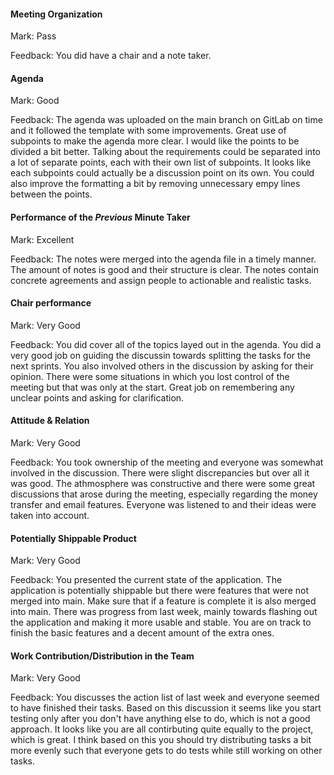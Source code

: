 #### Meeting Organization

Mark: Pass

Feedback: You did have a chair and a note taker.


#### Agenda 

Mark: Good

Feedback: The agenda was uploaded on the main branch on GitLab on time and it followed the template with some improvements. Great use of subpoints to make the agenda more clear. I would like the points to be divided a bit better. Talking about the requirements could be separated into a lot of separate points, each with their own list of subpoints. It looks like each subpoints could actually be a discussion point on its own. You could also improve the formatting a bit by removing unnecessary empy lines between the points.


#### Performance of the *Previous* Minute Taker

Mark: Excellent

Feedback: The notes were merged into the agenda file in a timely manner. The amount of notes is good and their structure is clear. The notes contain concrete agreements and assign people to actionable and realistic tasks.


#### Chair performance

Mark: Very Good

Feedback: You did cover all of the topics layed out in the agenda. You did a very good job on guiding the discussin towards splitting the tasks for the next sprints. You also involved others in the discussion by asking for their opinion. There were some situations in which you lost control of the meeting but that was only at the start. Great job on remembering any unclear points and asking for clarification.


#### Attitude & Relation

Mark: Very Good

Feedback: You took ownership of the meeting and everyone was somewhat involved in the discussion. There were slight discrepancies but over all it was good. The athmosphere was constructive and there were some great discussions that arose during the meeting, especially regarding the money transfer and email features. Everyone was listened to and their ideas were taken into account.


#### Potentially Shippable Product

Mark: Very Good

Feedback: You presented the current state of the application. The application is potentially shippable but there were features that were not merged into main. Make sure that if a feature is complete it is also merged into main. There was progress from last week, mainly towards flashing out the application and making it more usable and stable. You are on track to finish the basic features and a decent amount of the extra ones.


#### Work Contribution/Distribution in the Team

Mark: Very Good

Feedback: You discusses the action list of last week and everyone seemed to have finished their tasks. Based on this discussion it seems like you start testing only after you don't have anything else to do, which is not a good approach. It looks like you are all contirbuting quite equally to the project, which is great. I think based on this you should try distributing tasks a bit more evenly such that everyone gets to do tests while still working on other tasks.


